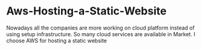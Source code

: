 # Aws-Hosting-a-Static-Website
Nowadays all the companies are more working on cloud platform instead of using setup infrastructure. So many cloud services are available in Market. I choose AWS for hosting a static website
